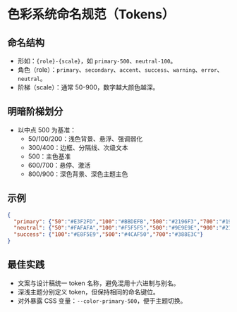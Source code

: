 # 色彩系统命名规范（Tokens）

## 命名结构
- 形如：`{role}-{scale}`，如 `primary-500`、`neutral-100`。
- 角色（role）：`primary`、`secondary`、`accent`、`success`、`warning`、`error`、`neutral`。
- 阶梯（scale）：通常 50-900，数字越大颜色越深。

## 明暗阶梯划分
- 以中点 500 为基准：
  - 50/100/200：浅色背景、悬浮、强调弱化
  - 300/400：边框、分隔线、次级文本
  - 500：主色基准
  - 600/700：悬停、激活
  - 800/900：深色背景、深色主题主色

## 示例
```json
{
  "primary": {"50":"#E3F2FD","100":"#BBDEFB","500":"#2196F3","700":"#1976D2"},
  "neutral": {"50":"#FAFAFA","100":"#F5F5F5","500":"#9E9E9E","900":"#212121"},
  "success": {"100":"#E8F5E9","500":"#4CAF50","700":"#388E3C"}
}
```

## 最佳实践
- 文案与设计稿统一 token 名称，避免混用十六进制与别名。
- 深浅主题分别定义 token，但保持相同的命名键位。
- 对外暴露 CSS 变量：`--color-primary-500`，便于主题切换。
